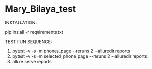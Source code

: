 # Mary_Bilaya_test

INSTALLATION:

pip install -r requirements.txt

TEST RUN SEQUENCE:
1) pytest -v -s -m phones_page --reruns 2 --alluredir reports
2) pytest -v -s -m selected_phone_page --reruns 2 --alluredir reports
3) allure serve reports